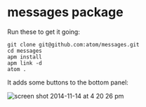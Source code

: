 # messages package

Run these to get it going:

```
git clone git@github.com:atom/messages.git
cd messages
apm install
apm link -d
atom .
```

It adds some buttons to the bottom panel:

![screen shot 2014-11-14 at 4 20 26 pm](https://cloud.githubusercontent.com/assets/69169/5055567/2e1ab0a4-6c1a-11e4-9fe6-ffbd710e157f.png)
